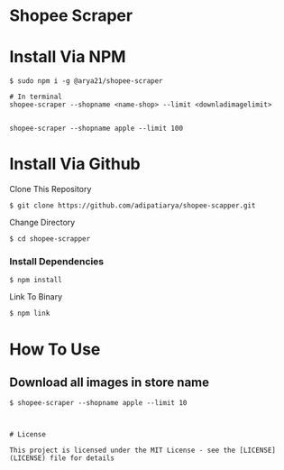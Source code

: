 # Shopee Scraper





# Install Via NPM

```
$ sudo npm i -g @arya21/shopee-scraper

# In terminal
shopee-scraper --shopname <name-shop> --limit <downladimagelimit>


shopee-scraper --shopname apple --limit 100
```

# Install Via Github

Clone This Repository

```
$ git clone https://github.com/adipatiarya/shopee-scapper.git
```

Change Directory

```
$ cd shopee-scrapper
```

### Install Dependencies

```
$ npm install
```

Link To Binary
```
$ npm link
```

# How To Use


## Download all images in store name
```
$ shopee-scraper --shopname apple --limit 10



# License

This project is licensed under the MIT License - see the [LICENSE](LICENSE) file for details
